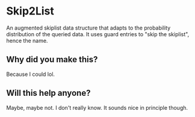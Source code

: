 # Skip2List

An augmented skiplist data structure that adapts to the probability distribution of the queried data. It uses guard entries to "skip the skiplist", hence the name.

## Why did you make this?

Because I could lol.

## Will this help anyone?

Maybe, maybe not. I don't really know. It sounds nice in principle though.
